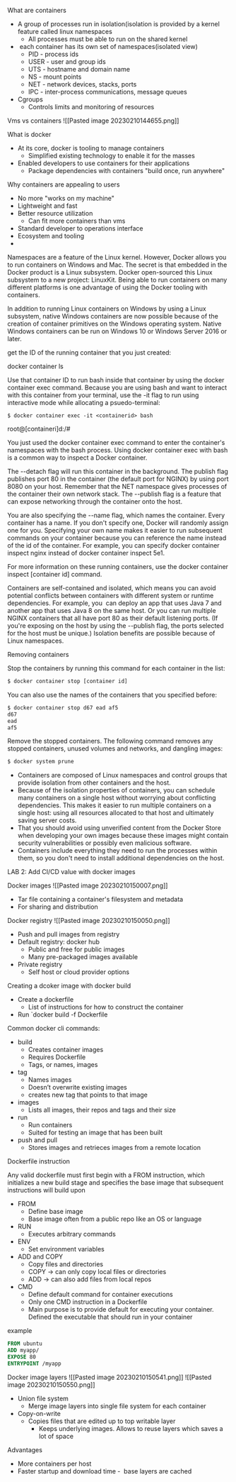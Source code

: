 What are containers

-   A group of processes run in isolation(isolation is provided by a kernel feature called linux namespaces
	-   All processes must be able to run on the shared kernel
-    each container has its own set of namespaces(isolated view)
	-   PID - process ids
	-   USER - user and group ids
	-   UTS - hostname and domain name
	-   NS - mount points
	-   NET - network devices, stacks, ports
	-   IPC - inter-process communications, message queues
-   Cgroups
	-   Controls limits and monitoring of resources

Vms vs containers
![[Pasted image 20230210144655.png]]

What is docker

-   At its core, docker is tooling to manage containers
	-   Simplified existing technology to enable it for the masses
-   Enabled developers to use containers for their applications
	-   Package dependencies with containers "build once, run anywhere"

Why containers are appealing to users

-   No more "works on my machine"
-   Lightweight and fast
-   Better resource utilization
	-   Can fit more containers than vms
-   Standard developer to operations interface
-   Ecosystem and tooling
- 
Namespaces are a feature of the Linux kernel. However, Docker allows you to run containers on Windows and Mac. The secret is that embedded in the Docker product is a Linux subsystem. Docker open-sourced this Linux subsystem to a new project: LinuxKit. Being able to run containers on many different platforms is one advantage of using the Docker tooling with containers.

In addition to running Linux containers on Windows by using a Linux subsystem, native Windows containers are now possible because of the creation of container primitives on the Windows operating system. Native Windows containers can be run on Windows 10 or Windows Server 2016 or later.

get the ID of the running container that you just created:

docker container ls

Use that container ID to run bash inside that container by using the docker container exec command. Because you are using bash and want to interact with this container from your terminal, use the -it flag to run using interactive mode while allocating a psuedo-terminal:

```docker
$ docker container exec -it <containerid> bash
```

root@[containeri]d:/#

You just used the docker container exec command to enter the container's namespaces with the bash process. Using docker container exec with bash is a common way to inspect a Docker container.

The --detach flag will run this container in the background. The publish flag publishes port 80 in the container (the default port for NGINX) by using port 8080 on your host. Remember that the NET namespace gives processes of the container their own network stack. The --publish flag is a feature that can expose networking through the container onto the host.

You are also specifying the --name flag, which names the container. Every container has a name. If you don't specify one, Docker will randomly assign one for you. Specifying your own name makes it easier to run subsequent commands on your container because you can reference the name instead of the id of the container. For example, you can specify docker container inspect nginx instead of docker container inspect 5e1.

For more information on these running containers, use the docker container inspect [container id] command.

Containers are self-contained and isolated, which means you can avoid potential conflicts between containers with different system or runtime dependencies. For example, you  can deploy an app that uses Java 7 and another app that uses Java 8 on the same host. Or you can run multiple NGINX containers that all have port 80 as their default listening ports. (If you're exposing on the host by using the --publish flag, the ports selected for the host must be unique.) Isolation benefits are possible because of Linux namespaces.

Removing containers

Stop the containers by running this command for each container in the list:
```cmd
$ docker container stop [container id]
```

You can also use the names of the containers that you specified before:
```cmd
$ docker container stop d67 ead af5
d67
ead
af5
```

Remove the stopped containers. The following command removes any stopped containers, unused volumes and networks, and dangling images:

```cmd
$ docker system prune
```

-   Containers are composed of Linux namespaces and control groups that provide isolation from other containers and the host.
-   Because of the isolation properties of containers, you can schedule many containers on a single host without worrying about conflicting dependencies. This makes it easier to run multiple containers on a single host: using all resources allocated to that host and ultimately saving server costs.
-   That you should avoid using unverified content from the Docker Store when developing your own images because these images might contain security vulnerabilities or possibly even malicious software.
-   Containers include everything they need to run the processes within them, so you don't need to install additional dependencies on the host.

LAB 2: Add CI/CD value with docker images

Docker images
![[Pasted image 20230210150007.png]]

-   Tar file containing a container's filesystem and metadata
-   For sharing and distribution

Docker registry
![[Pasted image 20230210150050.png]]

-   Push and pull images from registry
-   Default registry: docker hub
	-   Public and free for public images
	-   Many pre-packaged images available
-   Private registry
	-   Self host or cloud provider options

Creating a dcoker image with docker build
-   Create a dockerfile
	-   List of instructions for how to construct the container
-   Run  `docker build -f Dockerfile

Common docker cli commands:

-   build
	-   Creates container images
	-   Requires Dockerfile
	-   Tags, or names, images
-   tag
	-   Names images
	-   Doesn’t overwrite existing images
	-   creates new tag that points to that image
-   images
	-   Lists all images, their repos and tags and their size
-   run
	-   Run containers
	-   Suited for testing an image that has been built
-   push and pull
	-   Stores images and retrieces images from a remote location

Dockerfile instruction

Any valid dockerfile must first begin with a FROM instruction, which initializes a new build stage and specifies the base image that subsequent instructions will build upon

-   FROM
	-   Define base image
	-   Base image often from a public repo like an OS or language
-   RUN
	-   Executes arbitrary commands
-   ENV
	-   Set environment variables
-   ADD and COPY
	-   Copy files and directories
	-   COPY -> can only copy local files or directories
	-   ADD -> can also add files from local repos
-   CMD
	-   Define default command for container executions
	-   Only one CMD instruction in a Dockerfile
	-   Main purpose is to provide default for executing your container. Defined the executable that should run in your container

example
```Dockerfile
FROM ubuntu
ADD myapp/
EXPOSE 80
ENTRYPOINT /myapp
```

Docker image layers
![[Pasted image 20230210150541.png]]
![[Pasted image 20230210150550.png]]

-   Union file system
	-   Merge image layers into single file system for each container
-   Copy-on-write
	-   Copies files that are edited up to top writable layer
		-   Keeps underlying images. Allows to reuse layers which saves a lot of space

Advantages

-   More containers per host
-   Faster startup and download time -  base layers are cached